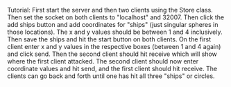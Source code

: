 Tutorial:
First start the server and then two clients using the Store class. Then set the socket on both clients to "localhost" and 32007. Then click the add ships button and add coordinates for "ships" (just singular spheres in those locations). The x and y values should be between 1 and 4 inclusively. Then save the ships and hit the start button on both clients. On the first client enter x and y values in the respective boxes (between 1 and 4 again) and click send. Then the second client should hit receive which will show where the first client attacked. The second client should now enter coordinate values and hit send, and the first client should hit receive. The clients can go back and forth until one has hit all three "ships" or circles.
